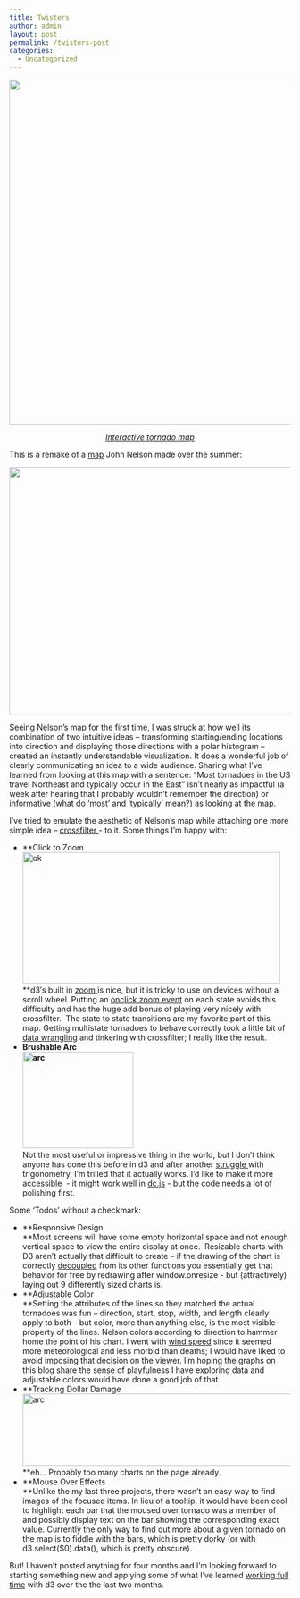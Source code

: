 ```yaml
---
title: Twisters
author: admin
layout: post
permalink: /twisters-post
categories:
  - Uncategorized
---
```

<p style="text-align: center;">
  <a href="http://roadtolarissa.com/twisters/"><img class=" wp-image-287 aligncenter" title="Tornado Map" alt="" src="http://www.roadtolarissa.com/wp-content/uploads/2013/10/nados-1024x988.png" width="640" height="617" /></a>
  <p  style="text-align: center;">
    <em><a href="http://roadtolarissa.com/twisters/">Interactive tornado map</a></em>
  </p>
</p>

<p style="text-align: left;">
  This is a remake of a <a href="http://uxblog.idvsolutions.com/2013/06/tornado-travel-map.html">map</a> John Nelson made over the summer:
</p>

<p style="text-align: center;">
  <a href="http://uxblog.idvsolutions.com/2013/06/tornado-travel-map.html"><img class="aligncenter" title="Another Tornado Map" alt="" src="http://farm8.staticflickr.com/7373/9027126483_1f55a634ab_z.jpg" width="640" height="443" /></a>
</p>

<p style="text-align: left;">
  Seeing Nelson&#8217;s map for the first time, I was struck at how well its combination of two intuitive ideas &#8211; transforming starting/ending locations into direction and displaying those directions with a polar histogram &#8211; created an instantly understandable visualization. It does a wonderful job of clearly communicating an idea to a wide audience. Sharing what I&#8217;ve learned from looking at this map with a sentence: &#8220;Most tornadoes in the US travel Northeast and typically occur in the East&#8221; isn&#8217;t nearly as impactful (a week after hearing that I probably wouldn&#8217;t remember the direction) or informative (what do &#8216;most&#8217; and &#8216;typically&#8217; mean?) as looking at the map.
</p>

<p style="text-align: left;">
  I&#8217;ve tried to emulate the aesthetic of Nelson&#8217;s map while attaching one more simple idea &#8211; <a href="http://square.github.io/crossfilter/">crossfilter </a>- to it. Some things I&#8217;m happy with:
</p>

*   **Click to Zoom  
    [<img class=" wp-image-288 aligncenter" alt="ok" src="http://www.roadtolarissa.com/wp-content/uploads/2013/10/ok.png" width="461" height="235" />][1]</br>**d3&#8242;s built in [zoom ][2]is nice, but it is tricky to use on devices without a scroll wheel. Putting an [onclick zoom event][3] on each state avoids this difficulty and has the huge add bonus of playing very nicely with crossfilter.  The state to state transitions are my favorite part of this map. Getting multistate tornadoes to behave correctly took a little bit of [data wrangling][4] and tinkering with crossfilter; I really like the result.
*   **Brushable Arc  
    [<img class="size-full wp-image-289 aligncenter" alt="arc" src="http://www.roadtolarissa.com/wp-content/uploads/2013/10/arc.png" width="198" height="173" />][5]**</br>Not the most useful or impressive thing in the world, but I don&#8217;t think anyone has done this before in d3 and after another [struggle ][6]with trigonometry, I&#8217;m trilled that it actually works. I&#8217;d like to make it more accessible  - it might work well in [dc.js][7] - but the code needs a lot of polishing first.

Some &#8216;Todos&#8217; without a checkmark:

*   **Responsive Design  
    **Most screens will have some empty horizontal space and not enough vertical space to view the entire display at once.  Resizable charts with D3 aren&#8217;t actually that difficult to create &#8211; if the drawing of the chart is correctly [decoupled][8] from its other functions you essentially get that behavior for free by redrawing after window.onresize - but (attractively) laying out 9 differently sized charts is.
*   **Adjustable Color  
    **Setting the attributes of the lines so they matched the actual tornadoes was fun &#8211; direction, start, stop, width, and length clearly apply to both &#8211; but color, more than anything else, is the most visible property of the lines. Nelson colors according to direction to hammer home the point of his chart. I went with [wind speed][9] since it seemed more meteorological and less morbid than deaths; I would have liked to avoid imposing that decision on the viewer. I&#8217;m hoping the graphs on this blog share the sense of playfulness I have exploring data and adjustable colors would have done a good job of that.
*   **Tracking Dollar Damage[<img class="size-full wp-image-291 aligncenter" alt="arc" src="http://www.roadtolarissa.com/wp-content/uploads/2013/10/arc1.png" width="598" height="129" />  
    ][10]**eh&#8230; Probably too many charts on the page already.
*   **Mouse Over Effects  
    **Unlike the my last three projects, there wasn&#8217;t an easy way to find images of the focused items. In lieu of a tooltip, it would have been cool to highlight each bar that the moused over tornado was a member of and possibly display text on the bar showing the corresponding exact value. Currently the only way to find out more about a given tornado on the map is to fiddle with the bars, which is pretty dorky (or with d3.select($0).data(), which is pretty obscure).

But! I haven&#8217;t posted anything for four months and I&#8217;m looking forward to starting something new and applying some of what I&#8217;ve learned [working full time][11] with d3 over the the last two months.

 [1]: http://www.roadtolarissa.com/wp-content/uploads/2013/10/ok.png
 [2]: https://github.com/mbostock/d3/wiki/Zoom-Behavior
 [3]: http://bl.ocks.org/mbostock/4699541
 [4]: https://github.com/1wheel/tornado-tuners/blob/master/matchStates.py
 [5]: http://www.roadtolarissa.com/wp-content/uploads/2013/10/arc.png
 [6]: http://www.roadtolarissa.com/zoomable-sierpinski-triangle-with-d3-js/
 [7]: http://nickqizhu.github.io/dc.js/
 [8]: http://bost.ocks.org/mike/chart/
 [9]: http://en.wikipedia.org/wiki/Fujita_scale
 [10]: http://www.roadtolarissa.com/wp-content/uploads/2013/10/arc1.png
 [11]: https://www.quovo.com/us/no/index.php
